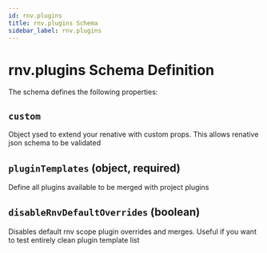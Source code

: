 ```yaml
---
id: rnv.plugins
title: rnv.plugins Schema
sidebar_label: rnv.plugins
---
```



# rnv.plugins Schema Definition

The schema defines the following properties:

## `custom`

Object ysed to extend your renative with custom props. This allows renative json schema to be validated

## `pluginTemplates` (object, required)

Define all plugins available to be merged with project plugins

## `disableRnvDefaultOverrides` (boolean)

Disables default rnv scope plugin overrides and merges. Useful if you want to test entirely clean plugin template list